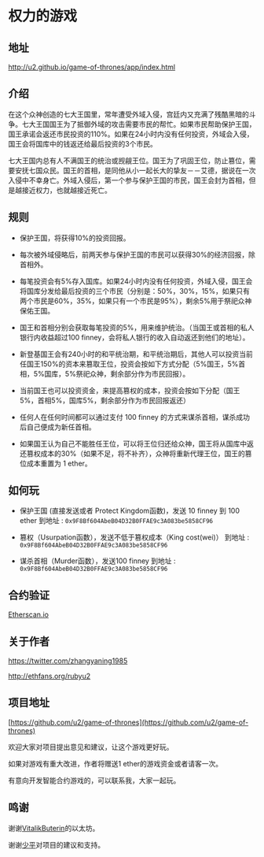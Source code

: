 # 权力的游戏

## 地址

http://u2.github.io/game-of-thrones/app/index.html

## 介绍

在这个众神创造的七大王国里，常年遭受外域入侵，宫廷内又充满了残酷黑暗的斗争。七大王国国王为了抵御外域的攻击需要市民的帮忙。如果市民帮助保护王国，国王承诺会返还市民投资的110%。如果在24小时内没有任何投资，外域会入侵，国王会将国库中的钱返还给最后投资的3个市民。

七大王国内总有人不满国王的统治或觊觎王位。国王为了巩固王位，防止篡位，需要安抚七国众民。国王的首相，是同他从小一起长大的挚友－－艾德，据说在一次入侵中不幸身亡。外域入侵后，第一个参与保护王国的市民，国王会封为首相，但是越接近权力，也就越接近死亡。

## 规则

* 保护王国，将获得10%的投资回报。

* 每次被外域侵略后，前两天参与保护王国的市民可以获得30%的经济回报，除首相外。

* 每笔投资会有5%存入国库。如果24小时内没有任何投资，外域入侵，国王会将国库分发给最后投资的三个市民（分别是：50%，30%，15%，如果只有两个市民是60%，35%，如果只有一个市民是95%），剩余5%用于祭祀众神保佑王国。

* 国王和首相分别会获取每笔投资的5%，用来维护统治。（当国王或首相的私人银行内收益超过100 finney，会将私人银行的收入自动返还到他们的地址）。

* 新登基国王会有240小时的和平统治期，和平统治期后，其他人可以投资当前任国王150%的资本来篡取王位，投资会按如下方式分配（5%国王，5%首相，5%国库，5%祭祀众神，剩余部分作为市民回报）。

* 当前国王也可以投资资金，来提高篡权的成本，投资会按如下分配（国王5%，首相5%，国库5%，剩余部分作为市民回报返还）

* 任何人在任何时间都可以通过支付 100 finney 的方式来谋杀首相，谋杀成功后自己便成为新任首相。

* 如果国王认为自己不能胜任王位，可以将王位归还给众神，国王将从国库中返还篡权成本的30%（如果不足，将不补齐），众神将重新代理王位，国王的篡位成本重置为 1 ether。

## 如何玩

* 保护王国 (直接发送或者 Protect Kingdom函数)，发送 10 finney 到 100 ether 到地址 : `0x9F8Bf604AbeB04D32B0FFAE9c3A083be5858CF96`

* 篡权（Usurpation函数），发送不低于篡权成本（King cost(wei)） 到地址 : `0x9F8Bf604AbeB04D32B0FFAE9c3A083be5858CF96`

* 谋杀首相（Murder函数），发送100 finney 到地址 : `0x9F8Bf604AbeB04D32B0FFAE9c3A083be5858CF96`

## 合约验证

[Etherscan.io](http://etherscan.io/address/0x9F8Bf604AbeB04D32B0FFAE9c3A083be5858CF96#code)

## 关于作者

https://twitter.com/zhangyaning1985

http://ethfans.org/rubyu2

## 项目地址

[https://github.com/u2/game-of-thrones](https://github.com/u2/game-of-thrones)

欢迎大家对项目提出意见和建议，让这个游戏更好玩。

如果对游戏有重大改进，作者将赠送1 ether的游戏资金或者请客一次。

有意向开发智能合约游戏的，可以联系我，大家一起玩。

## 鸣谢

谢谢[VitalikButerin](https://twitter.com/VitalikButerin)的以太坊。

谢谢[少平](http://ethfans.org/shaoping)对项目的建议和支持。
